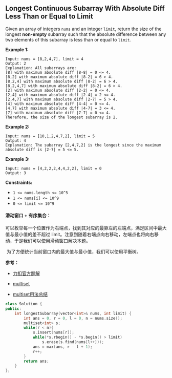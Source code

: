 ## Longest Continuous Subarray With Absolute Diff Less Than or Equal to Limit

Given an array of integers `nums` and an integer `limit`, return the size of the longest **non-empty** subarray such that the absolute difference between any two elements of this subarray is less than or equal to `limit`*.*

**Example 1:**

```
Input: nums = [8,2,4,7], limit = 4
Output: 2 
Explanation: All subarrays are: 
[8] with maximum absolute diff |8-8| = 0 <= 4.
[8,2] with maximum absolute diff |8-2| = 6 > 4. 
[8,2,4] with maximum absolute diff |8-2| = 6 > 4.
[8,2,4,7] with maximum absolute diff |8-2| = 6 > 4.
[2] with maximum absolute diff |2-2| = 0 <= 4.
[2,4] with maximum absolute diff |2-4| = 2 <= 4.
[2,4,7] with maximum absolute diff |2-7| = 5 > 4.
[4] with maximum absolute diff |4-4| = 0 <= 4.
[4,7] with maximum absolute diff |4-7| = 3 <= 4.
[7] with maximum absolute diff |7-7| = 0 <= 4. 
Therefore, the size of the longest subarray is 2.
```

**Example 2:**

```
Input: nums = [10,1,2,4,7,2], limit = 5
Output: 4 
Explanation: The subarray [2,4,7,2] is the longest since the maximum absolute diff is |2-7| = 5 <= 5.
```

**Example 3:**

```
Input: nums = [4,2,2,2,4,4,2,2], limit = 0
Output: 3
```

**Constraints:**

- `1 <= nums.length <= 10^5`
- `1 <= nums[i] <= 10^9`
- `0 <= limit <= 10^9`

#### 滑动窗口 + 有序集合：

​		可以枚举每一个位置作为右端点，找到其对应的最靠左的左端点，满足区间中最大值与最小值的差不超过 limit。注意到随着右端点向右移动，左端点也将向右移动，于是我们可以使用滑动窗口解决本题。

​		为了方便统计当前窗口内的最大值与最小值，我们可以使用平衡树。

**参考：**

- [力扣官方题解](https://leetcode-cn.com/problems/longest-continuous-subarray-with-absolute-diff-less-than-or-equal-to-limit/solution/jue-dui-chai-bu-chao-guo-xian-zhi-de-zui-5bki/)

- [multiset](http://www.cplusplus.com/reference/set/multiset/)

- [multiset用法总结](https://blog.csdn.net/sodacoco/article/details/84798621)

```c++
class Solution {
public:
    int longestSubarray(vector<int>& nums, int limit) {
        int ans = 0, r = 0, l = 0, n = nums.size();
        multiset<int> s;
        while(r < n){
            s.insert(nums[r]);
            while(*s.rbegin() - *s.begin() > limit)
                s.erase(s.find(nums[l++]));
            ans = max(ans, r - l + 1);
            r++;
        }
        return ans;
    }
};
```


